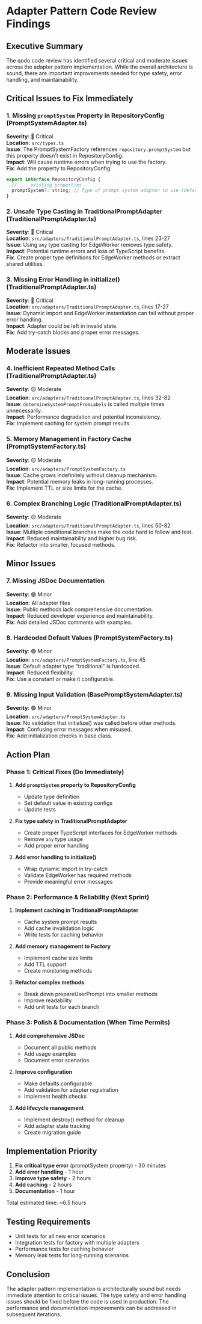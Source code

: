 # Adapter Pattern Code Review Findings

## Executive Summary

The qodo code review has identified several critical and moderate issues across the adapter pattern implementation. While the overall architecture is sound, there are important improvements needed for type safety, error handling, and maintainability.

## Critical Issues to Fix Immediately

### 1. Missing `promptSystem` Property in RepositoryConfig (PromptSystemAdapter.ts)
**Severity**: 🔴 Critical  
**Location**: `src/types.ts`  
**Issue**: The PromptSystemFactory references `repository.promptSystem` but this property doesn't exist in RepositoryConfig.  
**Impact**: Will cause runtime errors when trying to use the factory.  
**Fix**: Add the property to RepositoryConfig:
```typescript
export interface RepositoryConfig {
  // ... existing properties
  promptSystem?: string; // Type of prompt system adapter to use (default: "traditional")
}
```

### 2. Unsafe Type Casting in TraditionalPromptAdapter (TraditionalPromptAdapter.ts)
**Severity**: 🔴 Critical  
**Location**: `src/adapters/TraditionalPromptAdapter.ts`, lines 23-27  
**Issue**: Using `any` type casting for EdgeWorker removes type safety.  
**Impact**: Potential runtime errors and loss of TypeScript benefits.  
**Fix**: Create proper type definitions for EdgeWorker methods or extract shared utilities.

### 3. Missing Error Handling in initialize() (TraditionalPromptAdapter.ts)
**Severity**: 🔴 Critical  
**Location**: `src/adapters/TraditionalPromptAdapter.ts`, lines 17-27  
**Issue**: Dynamic import and EdgeWorker instantiation can fail without proper error handling.  
**Impact**: Adapter could be left in invalid state.  
**Fix**: Add try-catch blocks and proper error messages.

## Moderate Issues

### 4. Inefficient Repeated Method Calls (TraditionalPromptAdapter.ts)
**Severity**: 🟡 Moderate  
**Location**: `src/adapters/TraditionalPromptAdapter.ts`, lines 32-82  
**Issue**: `determineSystemPromptFromLabels` is called multiple times unnecessarily.  
**Impact**: Performance degradation and potential inconsistency.  
**Fix**: Implement caching for system prompt results.

### 5. Memory Management in Factory Cache (PromptSystemFactory.ts)
**Severity**: 🟡 Moderate  
**Location**: `src/adapters/PromptSystemFactory.ts`  
**Issue**: Cache grows indefinitely without cleanup mechanism.  
**Impact**: Potential memory leaks in long-running processes.  
**Fix**: Implement TTL or size limits for the cache.

### 6. Complex Branching Logic (TraditionalPromptAdapter.ts)
**Severity**: 🟡 Moderate  
**Location**: `src/adapters/TraditionalPromptAdapter.ts`, lines 50-82  
**Issue**: Multiple conditional branches make the code hard to follow and test.  
**Impact**: Reduced maintainability and higher bug risk.  
**Fix**: Refactor into smaller, focused methods.

## Minor Issues

### 7. Missing JSDoc Documentation
**Severity**: 🟢 Minor  
**Location**: All adapter files  
**Issue**: Public methods lack comprehensive documentation.  
**Impact**: Reduced developer experience and maintainability.  
**Fix**: Add detailed JSDoc comments with examples.

### 8. Hardcoded Default Values (PromptSystemFactory.ts)
**Severity**: 🟢 Minor  
**Location**: `src/adapters/PromptSystemFactory.ts`, line 45  
**Issue**: Default adapter type "traditional" is hardcoded.  
**Impact**: Reduced flexibility.  
**Fix**: Use a constant or make it configurable.

### 9. Missing Input Validation (BasePromptSystemAdapter.ts)
**Severity**: 🟢 Minor  
**Location**: `src/adapters/PromptSystemAdapter.ts`  
**Issue**: No validation that initialize() was called before other methods.  
**Impact**: Confusing error messages when misused.  
**Fix**: Add initialization checks in base class.

## Action Plan

### Phase 1: Critical Fixes (Do Immediately)
1. **Add `promptSystem` property to RepositoryConfig**
   - Update type definition
   - Set default value in existing configs
   - Update tests

2. **Fix type safety in TraditionalPromptAdapter**
   - Create proper TypeScript interfaces for EdgeWorker methods
   - Remove `any` type usage
   - Add proper error handling

3. **Add error handling to initialize()**
   - Wrap dynamic import in try-catch
   - Validate EdgeWorker has required methods
   - Provide meaningful error messages

### Phase 2: Performance & Reliability (Next Sprint)
1. **Implement caching in TraditionalPromptAdapter**
   - Cache system prompt results
   - Add cache invalidation logic
   - Write tests for caching behavior

2. **Add memory management to Factory**
   - Implement cache size limits
   - Add TTL support
   - Create monitoring methods

3. **Refactor complex methods**
   - Break down prepareUserPrompt into smaller methods
   - Improve readability
   - Add unit tests for each branch

### Phase 3: Polish & Documentation (When Time Permits)
1. **Add comprehensive JSDoc**
   - Document all public methods
   - Add usage examples
   - Document error scenarios

2. **Improve configuration**
   - Make defaults configurable
   - Add validation for adapter registration
   - Implement health checks

3. **Add lifecycle management**
   - Implement destroy() method for cleanup
   - Add adapter state tracking
   - Create migration guide

## Implementation Priority

1. **Fix critical type error** (promptSystem property) - 30 minutes
2. **Add error handling** - 1 hour
3. **Improve type safety** - 2 hours
4. **Add caching** - 2 hours
5. **Documentation** - 1 hour

Total estimated time: ~6.5 hours

## Testing Requirements

- Unit tests for all new error scenarios
- Integration tests for factory with multiple adapters
- Performance tests for caching behavior
- Memory leak tests for long-running scenarios

## Conclusion

The adapter pattern implementation is architecturally sound but needs immediate attention to critical issues. The type safety and error handling issues should be fixed before the code is used in production. The performance and documentation improvements can be addressed in subsequent iterations.
